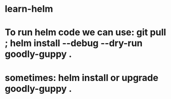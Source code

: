 # learn-helm
# To run helm code we can use: git pull ; helm install --debug --dry-run goodly-guppy .
# sometimes:  helm install or upgrade goodly-guppy .